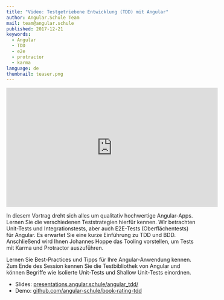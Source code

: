 ```yaml
---
title: "Video: Testgetriebene Entwicklung (TDD) mit Angular"
author: Angular.Schule Team
mail: team@angular.schule
published: 2017-12-21
keywords:
  - Angular
  - TDD
  - e2e
  - protractor
  - karma
language: de
thumbnail: teaser.png
---
```


<div class="video-container"><iframe width="560" height="315" src="https://www.youtube.com/embed/KLJ5usDMv08?rel=0" frameborder="0" gesture="media" allow="encrypted-media" allowfullscreen></iframe></div>

In diesem Vortrag dreht sich alles um qualitativ hochwertige Angular-Apps. Lernen Sie die verschiedenen Teststrategien hierfür kennen. Wir betrachten Unit-Tests und Integrationstests, aber auch E2E-Tests (Oberflächentests) für Angular. Es erwartet Sie eine kurze Einführung zu TDD und BDD. Anschließend wird Ihnen Johannes Hoppe das Tooling vorstellen, um Tests mit Karma und Protractor auszuführen. 

Lernen Sie Best-Practices und Tipps für Ihre Angular-Anwendung kennen. Zum Ende des Session kennen Sie die Testbibliothek von Angular und können Begriffe wie Isolierte Unit-Tests und Shallow Unit-Tests einordnen.

* Slides: [presentations.angular.schule/angular_tdd/](https://presentations.angular.schule/angular_tdd/)
* Demo: [github.com/angular-schule/book-rating-tdd](https://github.com/angular-schule/book-rating-tdd)